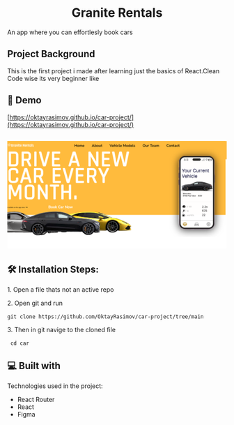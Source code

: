 <h1 align="center" id="title">Granite Rentals</h1>

<p id="description">An app where you can effortlesly book cars</p>

<h2 align="elft" id="title">Project Background</h1>
<p id="description">This is the first project i made after learning just the basics of React.Clean Code wise its very beginner like </p>


<h2>🚀 Demo</h2>

[https://oktayrasimov.github.io/car-project/](https://oktayrasimov.github.io/car-project/)

  
  
![mainpic](https://github.com/oktayrasimov/car-project/blob/main/src/images/github-test.png?raw=true)
---


<h2>🛠️ Installation Steps:</h2>

<p>1. Open a file thats not an active repo</p>

<p>2. Open git and run</p>

```
git clone https://github.com/OktayRasimov/car-project/tree/main
```

<p>3. Then in git navige to the cloned file</p>

```
 cd car
```

  
  
<h2>💻 Built with</h2>

Technologies used in the project:

*   React Router
*   React
*   Figma
